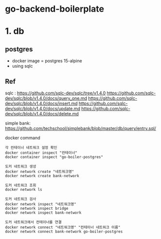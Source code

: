 # go-backend-boilerplate

# 1. db

## postgres

- docker image = postgres 15-alpine
- using sqlc

## Ref

sqlc :
https://github.com/sqlc-dev/sqlc/tree/v1.4.0
https://github.com/sqlc-dev/sqlc/blob/v1.4.0/docs/query_one.md
https://github.com/sqlc-dev/sqlc/blob/v1.4.0/docs/insert.md
https://github.com/sqlc-dev/sqlc/blob/v1.4.0/docs/update.md
https://github.com/sqlc-dev/sqlc/blob/v1.4.0/docs/delete.md

simple bank:
https://github.com/techschool/simplebank/blob/master/db/query/entry.sql/

docker command

```
각 컨테이너 네트워크 설정 확인
docker container inspect "컨테이너"
docker container inspect "go-boiler-postgres"

도커 네트워크 생성
docker network create "네트워크명"
docker network create bank-network

도커 네트워크 조회
docker network ls

도커 네트워크 검사
docker network inspect "네트워크명"
docker network inspect bridge
docker network inspect bank-network

도커 네트워크에서 컨테이너를 연결
docker network connect "네트워크명" "컨테이너 네트워크 이름"
docker network connect bank-network go-boiler-postgres


```
